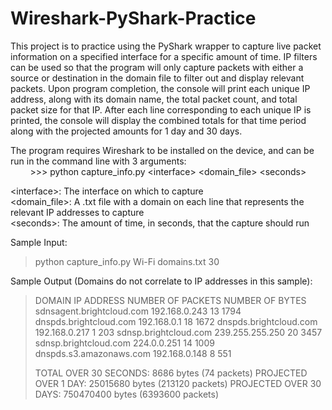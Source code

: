 # Wireshark-PyShark-Practice
This project is to practice using the PyShark wrapper to capture live packet information on a specified interface for a specific amount of time. IP filters can be used so that the program will only capture packets with either a source or destination in the domain file to filter out and display relevant packets. Upon program completion, the console will print each unique IP address, along with its domain name, the total packet count, and total packet size for that IP. After each line corresponding to each unique IP is printed, the console will display the combined totals for that time period along with the projected amounts for 1 day and 30 days.

The program requires Wireshark to be installed on the device, and can be run in the command line with 3 arguments:  
&nbsp;&nbsp;&nbsp;&nbsp;&nbsp;&nbsp;&nbsp;&nbsp;>>> python capture_info.py \<interface> \<domain_file> \<seconds>  

\<interface>: The interface on which to capture  
\<domain_file>: A .txt file with a domain on each line that represents the relevant IP addresses to capture  
\<seconds>: The amount of time, in seconds, that the capture should run

Sample Input:
>python capture_info.py Wi-Fi domains.txt 30

Sample Output (Domains do not correlate to IP addresses in this sample):
>DOMAIN                                  IP ADDRESS               NUMBER OF PACKETS        NUMBER OF BYTES
>sdnsagent.brightcloud.com               192.168.0.243            13                       1794
>dnspds.brightcloud.com                  192.168.0.1              18                       1672
>dnspds.brightcloud.com                  192.168.0.217            1                        203
>sdnsp.brightcloud.com                   239.255.255.250          20                       3457
>sdnsp.brightcloud.com                   224.0.0.251              14                       1009
>dnspds.s3.amazonaws.com                 192.168.0.148            8                        551
>
>TOTAL OVER 30 SECONDS:    8686 bytes (74 packets)
>PROJECTED OVER 1 DAY:     25015680 bytes (213120 packets)
>PROJECTED OVER 30 DAYS:   750470400 bytes (6393600 packets)
